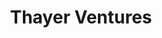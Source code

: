 ---
layout: firm_page
title: "Thayer Ventures"
id: "thayerventures.com"
permalink: "/thayerventuresthayerventures.com/"
website: "https://www.thayerventures.com"
offices: "San Francisco (United States)"
investment_stages: "Series A, Series B"
portfolio_companies: "Uplift, Sonder, Optii Solutions, Duetto, QLess, Social Tables, ADARA, TripBAM"
portfolio_link: "https://www.thayerventures.com/#portfolio"
investment_markets: "Travel and Transportation Technology, Hospitality"
founded_year: "2007"
description: "Thayer Ventures partners with entrepreneurs to create, develop and build technology companies that will revolutionize the travel & transportation industry. They invest in early-stage travel and transportation technology companies, providing counsel and leveraging their industry network."
linkedin: "https://www.linkedin.com/company/thayerventures"
twitter: ""
instagram: ""
team_page: "https://www.thayerventures.com/#team"
investor_type: "Venture Capital"
crunchbase: "https://www.crunchbase.com/organization/thayer-ventures"
pitchbook: "https://pitchbook.com/profiles/investor/54582-49"

# SEO Optimization
meta_title: "Thayer Ventures - VC Firm - projectstartups.com"
meta_description: "Thayer Ventures, Thayer Ventures partners with entrepreneurs to create, develop and build technology companies that will revolutionize the travel & transportation indu..."
meta_keywords: "Thayer Ventures, Travel and Transportation Technology, Hospitality, VC firm, venture capital, startup investor, projectstartups.com"
canonical_url: "https://vc.projectstartups.com/thayerventuresthayerventures.com/"
---